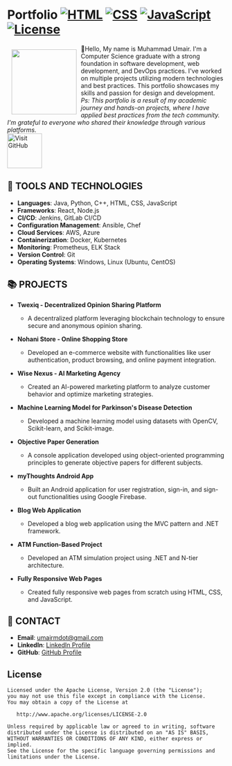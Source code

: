 # Portfolio [![HTML](https://img.shields.io/badge/HTML-5-blue.svg)](https://developer.mozilla.org/en-US/docs/Web/HTML) [![CSS](https://img.shields.io/badge/CSS-3-brightgreen.svg?style=flat)](https://developer.mozilla.org/en-US/docs/Web/CSS) [![JavaScript](https://img.shields.io/badge/JavaScript-ES6-yellow.svg)](https://developer.mozilla.org/en-US/docs/Web/JavaScript) [![License](https://img.shields.io/badge/License-Apache%202.0-blue.svg)](https://opensource.org/licenses/Apache-2.0)

<img src="https://firebasestorage.googleapis.com/v0/b/portfolio-app-147b5.appspot.com/o/app_icon_new.png?alt=media&token=2ccaa4c8-081d-40e4-9de9-cf08486b6c13" align="left" width="150" hspace="10" vspace="10">
👋Hello, My name is Muhammad Umair. 
I'm a Computer Science graduate with a strong foundation in software development, web development, and DevOps practices. 
I've worked on multiple projects utilizing modern technologies and best practices. This portfolio showcases my skills and passion for design and development.</br>
<i>Ps: This portfolio is a result of my academic journey and hands-on projects, where I have applied best practices from the tech community. I'm grateful to everyone who shared their knowledge through various platforms.</i>
<br/>
<div style="display:flex;" >
<a target="_blank" href="https://github.com/yourusername/your-repo">
    <img alt="Visit GitHub"
        height="80"
        src="https://firebasestorage.googleapis.com/v0/b/ioco-5c746.appspot.com/o/icon_web.png?alt=media&token=3854f445-8465-4ad3-8cd8-7aca2999964f" />
</a>
</div>

## 🔧 TOOLS AND TECHNOLOGIES
- **Languages**: Java, Python, C++, HTML, CSS, JavaScript
- **Frameworks**: React, Node.js
- **CI/CD**: Jenkins, GitLab CI/CD
- **Configuration Management**: Ansible, Chef
- **Cloud Services**: AWS, Azure
- **Containerization**: Docker, Kubernetes
- **Monitoring**: Prometheus, ELK Stack
- **Version Control**: Git
- **Operating Systems**: Windows, Linux (Ubuntu, CentOS)

## 📚 PROJECTS
- **Twexiq - Decentralized Opinion Sharing Platform**
  - A decentralized platform leveraging blockchain technology to ensure secure and anonymous opinion sharing.

- **Nohani Store - Online Shopping Store**
  - Developed an e-commerce website with functionalities like user authentication, product browsing, and online payment integration.

- **Wise Nexus - AI Marketing Agency**
  - Created an AI-powered marketing platform to analyze customer behavior and optimize marketing strategies.

- **Machine Learning Model for Parkinson's Disease Detection**
  - Developed a machine learning model using datasets with OpenCV, Scikit-learn, and Scikit-image.

- **Objective Paper Generation**
  - A console application developed using object-oriented programming principles to generate objective papers for different subjects.

- **myThoughts Android App**
  - Built an Android application for user registration, sign-in, and sign-out functionalities using Google Firebase.

- **Blog Web Application**
  - Developed a blog web application using the MVC pattern and .NET framework.

- **ATM Function-Based Project**
  - Developed an ATM simulation project using .NET and N-tier architecture.

- **Fully Responsive Web Pages**
  - Created fully responsive web pages from scratch using HTML, CSS, and JavaScript.

## 📝 CONTACT
- **Email**: umairmdot@gmail.com
- **LinkedIn**: [LinkedIn Profile](https://www.linkedin.com/in/yourprofile)
- **GitHub**: [GitHub Profile](https://github.com/yourprofile)

## License

    Licensed under the Apache License, Version 2.0 (the "License");
    you may not use this file except in compliance with the License.
    You may obtain a copy of the License at

       http://www.apache.org/licenses/LICENSE-2.0

    Unless required by applicable law or agreed to in writing, software
    distributed under the License is distributed on an "AS IS" BASIS,
    WITHOUT WARRANTIES OR CONDITIONS OF ANY KIND, either express or implied.
    See the License for the specific language governing permissions and
    limitations under the License.
